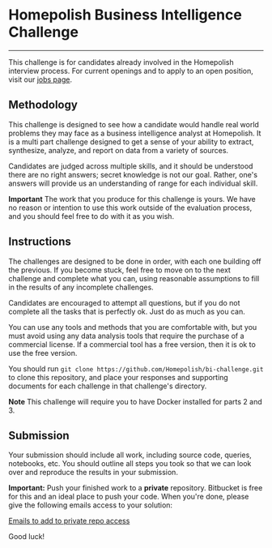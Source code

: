 # Homepolish Business Intelligence Challenge
----

This challenge is for candidates already involved in the Homepolish interview process. For current openings and to apply to an open position, visit our [jobs page](https://www.homepolish.com/jobs).

## Methodology

This challenge is designed to see how a candidate would handle real world
problems they may face as a business intelligence analyst at Homepolish. It is a
multi part challenge designed to get a sense of your ability to extract,
synthesize, analyze, and report on data from a variety of sources.

Candidates are judged across multiple skills, and it should be understood there
are no right answers; secret knowledge is not our goal. Rather, one's answers
will provide us an understanding of range for each individual skill.

**Important** The work that you produce for this challenge is yours. We have no
reason or intention to use this work outside of the evaluation process, and you
should feel free to do with it as you wish.

## Instructions

The challenges are designed to be done in order, with each one building off the
previous. If you become stuck, feel free to move on to the next challenge and
complete what you can, using reasonable assumptions to fill in the results of any
incomplete challenges.

Candidates are encouraged to attempt all questions, but if you do not complete
all the tasks that is perfectly ok. Just do as much as you can.

You can use any tools and methods that you are comfortable with, but you must
avoid using any data analysis tools that require the purchase of a commercial
license. If a commercial tool has a free version, then it is ok to use the free
version.

You should run `git clone https://github.com/Homepolish/bi-challenge.git` to
clone this repository, and place your responses and supporting documents for
each challenge in that challenge's directory.

**Note** This challenge will require you to have Docker installed for parts 2 and 3.

## Submission

Your submission should include all work, including source code, queries,
notebooks, etc. You should outline all steps you took so that we can look over
and reproduce the results in your submission.

**Important:** Push your finished work to a **private** repository. Bitbucket is
free for this and an ideal place to push your code. When you're done, please
give the following emails access to your solution:

[Emails to add to private repo access](https://github.com/Homepolish/bi-challenge/wiki/Emails-to-add-to-private-repo-access)

Good luck!
